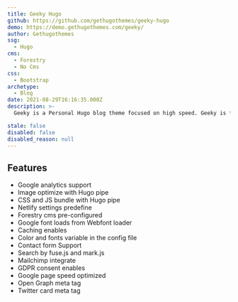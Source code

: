 ```yaml
---
title: Geeky Hugo
github: https://github.com/gethugothemes/geeky-hugo
demo: https://demo.gethugothemes.com/geeky/
author: Gethugothemes
ssg:
  - Hugo
cms:
  - Forestry
  - No Cms
css:
  - Bootstrap
archetype:
  - Blog
date: 2021-08-29T16:16:35.000Z
description: >-
  Geeky is a Personal Hugo blog theme focused on high speed. Geeky is fully responsive, Superfast, and powered by Bootstrap v5.

stale: false
disabled: false
disabled_reason: null
---
```


## Features

- Google analytics support
- Image optimize with Hugo pipe
- CSS and JS bundle with Hugo pipe
- Netlify settings predefine
- Forestry cms pre-configured
- Google font loads from Webfont loader
- Caching enables
- Color and fonts variable in the config file
- Contact form Support
- Search by fuse.js and mark.js
- Mailchimp integrate
- GDPR consent enables
- Google page speed optimized
- Open Graph meta tag
- Twitter card meta tag

